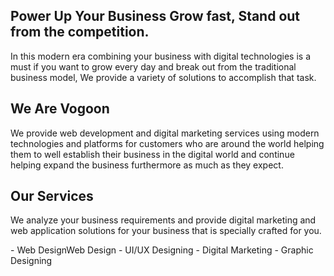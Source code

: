 <h2>Power Up Your Business Grow fast, Stand out from the competition.</h2>
<p>In this modern era combining your business with digital technologies is a must if you want to grow every day and break out from the traditional business model, We provide a variety of solutions to accomplish that task.</p>

<h2>We Are Vogoon</h2>
<p>We provide web development and digital marketing services using modern technologies and platforms for customers who are around the world helping them to well establish their business in the digital world and continue helping expand the business furthermore as much as they expect.</p>

<h2>Our Services</h2>
<p>We analyze your business requirements and provide digital marketing and web application solutions for your business that is specially crafted for you.</p>
- Web DesignWeb Design
- UI/UX Designing
- Digital Marketing
- Graphic Designing


<!--

**Here are some ideas to get you started:**

🙋‍♀️ A short introduction - what is your organization all about?
🌈 Contribution guidelines - how can the community get involved?
👩‍💻 Useful resources - where can the community find your docs? Is there anything else the community should know?
🍿 Fun facts - what does your team eat for breakfast?
🧙 Remember, you can do mighty things with the power of [Markdown](https://docs.github.com/github/writing-on-github/getting-started-with-writing-and-formatting-on-github/basic-writing-and-formatting-syntax)
-->
